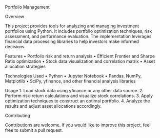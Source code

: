 Portfolio Management

Overview

This project provides tools for analyzing and managing investment portfolios using Python. It includes portfolio optimization techniques, risk assessment, and performance evaluation. The implementation leverages financial data processing libraries to help investors make informed decisions.

Features
	•	Portfolio risk and return analysis
	•	Efficient Frontier and Sharpe Ratio optimization
	•	Stock data visualization and correlation matrix
	•	Asset allocation strategies

Technologies Used
	•	Python
	•	Jupyter Notebook
	•	Pandas, NumPy, Matplotlib
	•	SciPy, yfinance, and other financial analysis libraries

Usage
	1.	Load stock data using yfinance or any other data source.
	2.	Perform risk-return calculations and visualize stock correlations.
	3.	Apply optimization techniques to construct an optimal portfolio.
	4.	Analyze the results and adjust asset allocations accordingly.

Contributing

Contributions are welcome. If you would like to improve this project, feel free to submit a pull request.
